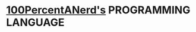 # [100PercentANerd's](https://goldengamer-2022.github.io/100PercentANerd.github.io/) PROGRAMMING LANGUAGE
